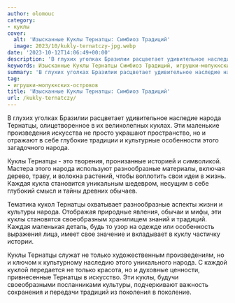 ```yaml
---
author: olomouc
category:
- куклы
cover:
  alt: 'Изысканные Куклы Тернатцы: Симбиоз Традиций'
  image: 2023/10/kukly-ternatczy-jpg.webp
date: '2023-10-12T14:06:49+00:00'
description: 'В глухих уголках Бразилии расцветает удивительное наследие народа Тернатцы, олицетворенное в их великолепных куклах. Эти маленькие произведения искусства...'
keywords: Изысканные Куклы Тернатцы Симбиоз Традиций, игрушки-молуккских-островов, народа, тернатцы, куклы, разнообразные, каждая, культуры, традиций, только, глухих, уголках, бразилии, расцветает, удивительное, наследие, олицетворенное
summary: 'В глухих уголках Бразилии расцветает удивительное наследие народа Тернатцы, олицетворенное в их великолепных куклах. Эти маленькие произведения искусства...'
tag:
- игрушки-молуккских-островов
title: 'Изысканные Куклы Тернатцы: Симбиоз Традиций'
url: /kukly-ternatczy/
---
```


В глухих уголках Бразилии расцветает удивительное наследие народа Тернатцы, олицетворенное в их великолепных куклах. Эти маленькие произведения искусства не просто украшают пространство, но и отражают в себе глубокие традиции и культурные особенности этого загадочного народа.

Куклы Тернатцы \- это творения, пронизанные историей и символикой. Мастера этого народа используют разнообразные материалы, включая дерево, траву, и волокна растений, чтобы воплотить свои идеи в жизнь. Каждая кукла становится уникальным шедевром, несущим в себе глубокий смысл и тайны древних обычаев.

Тематика кукол Тернатцы охватывает разнообразные аспекты жизни и культуры народа. Отображая природные явления, обычаи и мифы, эти куклы становятся своеобразным хранилищем знаний и традиций. Каждая маленькая деталь, будь то узор на одежде или особенность выражения лица, имеет свое значение и вкладывает в куклу частичку истории.

Куклы Тернатцы служат не только художественным произведениям, но и ключом к культурному наследию этого уникального народа. С каждой куклой передается не только красота, но и духовные ценности, привнесенные Тернатцы в искусство. Эти куклы, будучи своеобразными посланниками культуры, подчеркивают важность сохранения и передачи традиций из поколения в поколение.